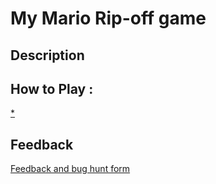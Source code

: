 # My Mario Rip-off game

## Description

## How to Play :
[*](my_game.exe)
## Feedback
[Feedback and bug hunt form](https://docs.google.com/forms/d/e/1FAIpQLScU2lvj3evbCjnRQpJPG_RGQ22OD4i0YrIfdECAO8cQX8fNEA/viewform?usp=sf_link)

